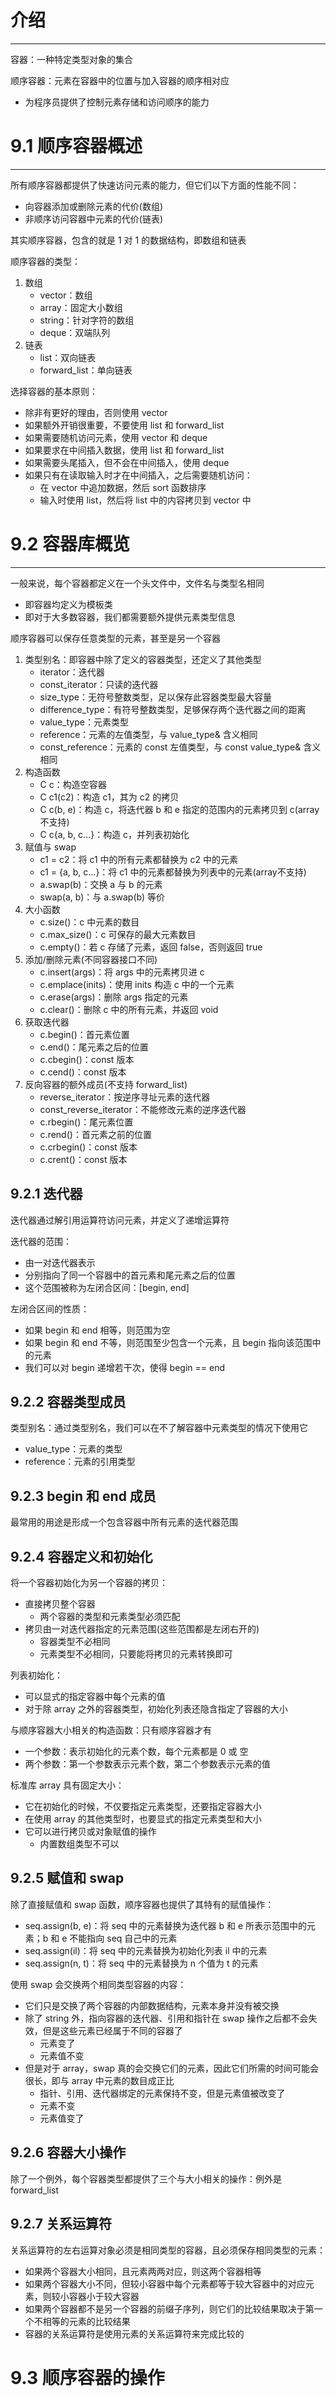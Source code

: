 # 介绍
---

容器：一种特定类型对象的集合

顺序容器：元素在容器中的位置与加入容器的顺序相对应
- 为程序员提供了控制元素存储和访问顺序的能力

# 9.1 顺序容器概述
---

所有顺序容器都提供了快速访问元素的能力，但它们以下方面的性能不同：
- 向容器添加或删除元素的代价(数组)
- 非顺序访问容器中元素的代价(链表)

其实顺序容器，包含的就是 1 对 1 的数据结构，即数组和链表

顺序容器的类型：
1. 数组
	 - vector：数组
	 - array：固定大小数组
	 - string：针对字符的数组
	 - deque：双端队列
2. 链表
	- list：双向链表
	- forward_list：单向链表

选择容器的基本原则：
- 除非有更好的理由，否则使用 vector
- 如果额外开销很重要，不要使用 list 和 forward_list
- 如果需要随机访问元素，使用 vector 和 deque
- 如果要求在中间插入数据，使用 list 和 forward_list
- 如果需要头尾插入，但不会在中间插入，使用 deque
- 如果只有在读取输入时才在中间插入，之后需要随机访问：
	- 在 vector 中追加数据，然后 sort 函数排序
	- 输入时使用 list，然后将 list 中的内容拷贝到 vector 中

# 9.2 容器库概览
---

一般来说，每个容器都定义在一个头文件中，文件名与类型名相同
- 即容器均定义为模板类
- 即对于大多数容器，我们都需要额外提供元素类型信息

顺序容器可以保存任意类型的元素，甚至是另一个容器

1. 类型别名：即容器中除了定义的容器类型，还定义了其他类型
	- iterator：迭代器
	- const_iterator：只读的迭代器
	- size_type：无符号整数类型，足以保存此容器类型最大容量
	- difference_type：有符号整数类型，足够保存两个迭代器之间的距离
	- value_type：元素类型
	- reference：元素的左值类型，与 value_type& 含义相同
	- const_reference：元素的 const 左值类型，与 const value_type& 含义相同
2. 构造函数
	- C c：构造空容器
	- C c1(c2)：构造 c1，其为 c2 的拷贝
	- C c(b, e)：构造 c，将迭代器 b 和 e 指定的范围内的元素拷贝到 c(array不支持)
	- C c{a, b, c...}：构造 c，并列表初始化
3. 赋值与 swap
	- c1 = c2：将 c1 中的所有元素都替换为 c2 中的元素
	- c1 = {a, b, c...}：将 c1 中的元素都替换为列表中的元素(array不支持)
	- a.swap(b)：交换 a 与 b 的元素
	- swap(a, b)：与 a.swap(b) 等价
4. 大小函数
	- c.size()：c 中元素的数目
	- c.max_size()：c 可保存的最大元素数目
	- c.empty()：若 c 存储了元素，返回 false，否则返回 true
5. 添加/删除元素(不同容器接口不同)
	- c.insert(args)：将 args 中的元素拷贝进 c
	- c.emplace(inits)：使用 inits 构造 c 中的一个元素
	- c.erase(args)：删除 args 指定的元素
	- c.clear()：删除 c 中的所有元素，并返回 void
6. 获取迭代器
	- c.begin()：首元素位置
	- c.end()：尾元素之后的位置
	- c.cbegin()：const 版本
	- c.cend()：const 版本
7. 反向容器的额外成员(不支持 forward_list)
	- reverse_iterator：按逆序寻址元素的迭代器
	- const_reverse_iterator：不能修改元素的逆序迭代器
	- c.rbegin()：尾元素位置
	- c.rend()：首元素之前的位置
	- c.crbegin()：const 版本
	- c.crent()：const 版本

## 9.2.1 迭代器

迭代器通过解引用运算符访问元素，并定义了递增运算符

迭代器的范围：
- 由一对迭代器表示
- 分别指向了同一个容器中的首元素和尾元素之后的位置
- 这个范围被称为左闭合区间：\[begin, end]

左闭合区间的性质：
- 如果 begin 和 end 相等，则范围为空
- 如果 begin 和 end 不等，则范围至少包含一个元素，且 begin 指向该范围中的元素
- 我们可以对 begin 递增若干次，使得 begin == end

## 9.2.2 容器类型成员

类型别名：通过类型别名，我们可以在不了解容器中元素类型的情况下使用它
- value_type：元素的类型
- reference：元素的引用类型

## 9.2.3 begin 和 end 成员

最常用的用途是形成一个包含容器中所有元素的迭代器范围

## 9.2.4 容器定义和初始化

将一个容器初始化为另一个容器的拷贝：
- 直接拷贝整个容器
	- 两个容器的类型和元素类型必须匹配
- 拷贝由一对迭代器指定的元素范围(这些范围都是左闭右开的)
	- 容器类型不必相同
	- 元素类型不必相同，只要能将拷贝的元素转换即可

列表初始化：
- 可以显式的指定容器中每个元素的值
- 对于除 array 之外的容器类型，初始化列表还隐含指定了容器的大小

与顺序容器大小相关的构造函数：只有顺序容器才有
- 一个参数：表示初始化的元素个数，每个元素都是 0 或 空
- 两个参数：第一个参数表示元素个数，第二个参数表示元素的值

标准库 array 具有固定大小：
- 它在初始化的时候，不仅要指定元素类型，还要指定容器大小
- 在使用 array 的其他类型时，也要显式的指定元素类型和大小
- 它可以进行拷贝或对象赋值的操作
	- 内置数组类型不可以

## 9.2.5 赋值和 swap

除了直接赋值和 swap 函数，顺序容器也提供了其特有的赋值操作：
- seq.assign(b, e)：将 seq 中的元素替换为迭代器 b 和 e 所表示范围中的元素；b 和 e 不能指向 seq 自己中的元素
- seq.assign(il)：将 seq 中的元素替换为初始化列表 il 中的元素
- seq.assign(n, t)：将 seq 中的元素替换为 n 个值为 t 的元素

使用 swap 会交换两个相同类型容器的内容：
- 它们只是交换了两个容器的内部数据结构，元素本身并没有被交换
- 除了 string 外，指向容器的迭代器、引用和指针在 swap 操作之后都不会失效，但是这些元素已经属于不同的容器了
	- 元素变了
	- 元素值不变
- 但是对于 array，swap 真的会交换它们的元素，因此它们所需的时间可能会很长，即与 array 中元素的数目成正比
	- 指针、引用、迭代器绑定的元素保持不变，但是元素值被改变了
	- 元素不变
	- 元素值变了

## 9.2.6 容器大小操作

除了一个例外，每个容器类型都提供了三个与大小相关的操作：例外是 forward_list

## 9.2.7 关系运算符

关系运算符的左右运算对象必须是相同类型的容器，且必须保存相同类型的元素：
- 如果两个容器大小相同，且元素两两对应，则这两个容器相等
- 如果两个容器大小不同，但较小容器中每个元素都等于较大容器中的对应元素，则较小容器小于较大容器
- 如果两个容器都不是另一个容器的前缀子序列，则它们的比较结果取决于第一个不相等的元素的比较结果
- 容器的关系运算符是使用元素的关系运算符来完成比较的

# 9.3 顺序容器的操作

